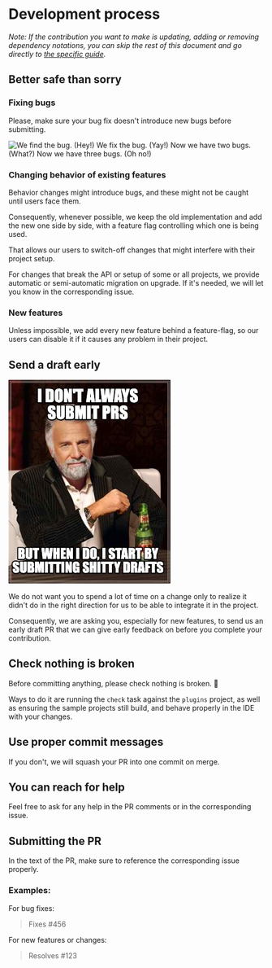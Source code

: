 # Development process

_Note: If the contribution you want to make is updating, adding or removing dependency notations, you can skip the rest of this document and go directly to [the specific guide](dependency-notations-updates.md)._

## Better safe than sorry

### Fixing bugs

Please, make sure your bug fix doesn't introduce new bugs before submitting.

![We find the bug. (Hey!) We fix the bug. (Yay!) Now we have two bugs. (What?) Now we have three bugs. (Oh no!)](https://i.redd.it/b1b640z9b3c21.jpg)

### Changing behavior of existing features

Behavior changes might introduce bugs, and these might not be caught until users face them.

Consequently, whenever possible, we keep the old implementation and add the new one side by side, with a feature flag controlling which one is being used.

That allows our users to switch-off changes that might interfere with their project setup.

For changes that break the API or setup of some or all projects, we provide automatic or semi-automatic migration on upgrade. If it's needed, we will let you know in the corresponding issue.

### New features 

Unless impossible, we add every new feature behind a feature-flag, so our users can disable it if it causes any problem in their project.

## Send a draft early

![I don't always submit PRs, but when I do, I start by submitting shitty drafts.](../../img/i-dont-always-submit-prs.jpg)

We do not want you to spend a lot of time on a change only to realize it didn't do in the right direction for us to be able to integrate it in the project.

Consequently, we are asking you, especially for new features, to send us an early draft PR that we can give early feedback on before you complete your contribution.

## Check nothing is broken

Before committing anything, please check nothing is broken. 🙏

Ways to do it are running the `check` task against the `plugins` project, as well as ensuring the sample projects still build, and behave properly in the IDE with your changes.

## Use proper commit messages

If you don't, we will squash your PR into one commit on merge.

## You can reach for help

Feel free to ask for any help in the PR comments or in the corresponding issue.

## Submitting the PR

In the text of the PR, make sure to reference the corresponding issue properly.

### Examples:

For bug fixes:
> Fixes #456

For new features or changes:
> Resolves #123
